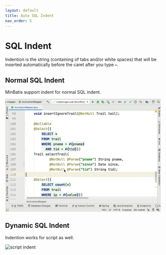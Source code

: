 ```yaml
---
layout: default
title: Auto SQL Indent
nav_order: 5
---
```



# SQL Indent
Indention is the string (containing of tabs and/or white spaces) that will be inserted automatically before the caret after you type ```↩```.

## Normal SQL Indent
MinBatis support indent for normal SQL indent.

![sql indent](/assets/images/auto-sql-indent/sql-indent.gif)

## Dynamic SQL Indent

Indention works for script as well.

![script indent](/assets/images/auto-sql-indent/script-indent.gif)